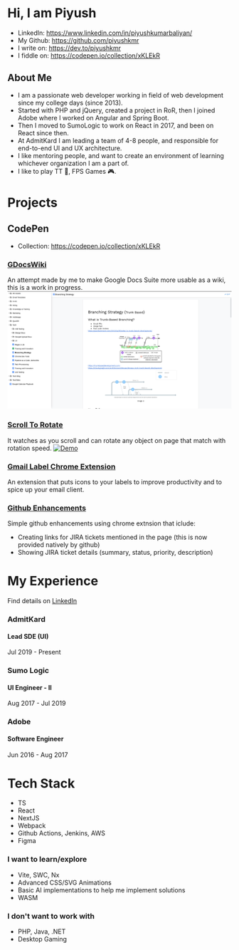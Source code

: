# Hi, I am Piyush
- LinkedIn: https://www.linkedin.com/in/piyushkumarbaliyan/
- My Github: https://github.com/piyushkmr
- I write on: https://dev.to/piyushkmr
- I fiddle on: https://codepen.io/collection/xKLEkR

## About Me
- I am a passionate web developer working in field of web development since my college days (since 2013). 
- Started with PHP and jQuery, created a project in RoR, then I joined Adobe where I worked on Angular and Spring Boot.
- Then I moved to SumoLogic to work on React in 2017, and been on React since then.
- At AdmitKard I am leading a team of 4-8 people, and responsible for end-to-end UI and UX architecture.
- I like mentoring people, and want to create an environment of learning whichever organization I am a part of.
- I like to play TT 🏓, FPS Games 🎮.


# Projects
## CodePen
- Collection: https://codepen.io/collection/xKLEkR

### [GDocsWiki](https://github.com/piyushkmr/gdocswiki)
An attempt made by me to make Google Docs Suite more usable as a wiki, this is a work in progress.
[![GDocsWiki](https://github.com/piyushkmr/gdocswiki/raw/main/src/assets/img/GDocsMainView.png)](https://github.com/piyushkmr/gdocswiki)

### [Scroll To Rotate](https://github.com/piyushkmr/scroll-to-rotate)
It watches as you scroll and can rotate any object on page that match with rotation speed.
[![Demo](https://i.imgur.com/LBk0B9m.gif)](https://github.com/piyushkmr/scroll-to-rotate)

### [Gmail Label Chrome Extension](https://github.com/piyushkmr/gmail-label-chrome-extension)
An extension that puts icons to your labels to improve productivity and to spice up your email client.

### [Github Enhancements](dev-heler-chrome-ext)
Simple github enhancements using chrome extnsion that iclude:
- Creating links for JIRA tickets mentioned in the page (this is now provided natively by github)
- Showing JIRA ticket details (summary, status, priority, description)

# My Experience
Find details on [LinkedIn](https://www.linkedin.com/in/piyushkumarbaliyan/)
### AdmitKard
#### Lead SDE (UI)
Jul 2019 - Present

### Sumo Logic
#### UI Engineer - II
Aug 2017 - Jul 2019

### Adobe
#### Software Engineer
Jun 2016 - Aug 2017

# Tech Stack
- TS
- React
- NextJS
- Webpack
- Github Actions, Jenkins, AWS
- Figma

### I want to learn/explore
- Vite, SWC, Nx
- Advanced CSS/SVG Animations
- Basic AI implementations to help me implement solutions
- WASM

### I don't want to work with
- PHP, Java, .NET
- Desktop Gaming
